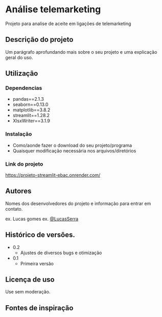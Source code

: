 # Análise telemarketing

Projeto para analise de aceite em ligações de telemarketing

## Descrição do projeto

Um parágrafo aprofundando mais sobre o seu projeto e uma explicação geral do uso.

## Utilização

### Dependencias

* pandas==2.1.3
* seaborn==0.13.0
* matplotlib==3.8.2
* streamlit==1.28.2
* XlsxWriter==3.1.9


### Instalação

* Como/aonde fazer o download do seu projeto/programa
* Quaisquer modificação necessária nos arquivos/diretórios

### Link do projeto

https://projeto-streamlit-ebac.onrender.com/


## Autores

Nomes dos desenvolvedores do projeto e informação para entrar em contato.

ex. Lucas gomes 
ex. [@LucasSerra](https://www.linkedin.com/in/lucas-gomes-ns/)

## Histórico de versões.

* 0.2
	* Ajustes de diversos bugs e otimização
* 0.1
    * Primeira versão

## Licença de uso
Use sem moderação.

## Fontes de inspiração

